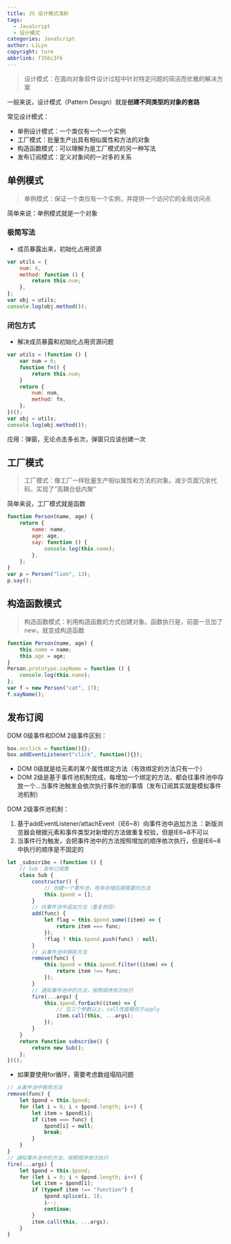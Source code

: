 ```yaml
---
title: JS 设计模式浅析
tags:
  - JavaScript
  - 设计模式
categories: JavaScript
author: LiLyn
copyright: ture
abbrlink: f356c3f6
---
```


> 设计模式：在面向对象软件设计过程中针对特定问题的简洁而优雅的解决方案

一般来说，设计模式（Pattern Design）就是**创建不同类型的对象的套路**

<!--more-->

常见设计模式：

- 单例设计模式：一个类仅有一个一个实例
- 工厂模式：批量生产出具有相似属性和方法的对象
- 构造函数模式：可以理解为是工厂模式的另一种写法
- 发布订阅模式：定义对象间的一对多的关系

## 单例模式

> 单例模式：保证一个类仅有一个实例，并提供一个访问它的全局访问点

简单来说：单例模式就是一个对象

### 极简写法

- 成员暴露出来，初始化占用资源

```js
var utils = {
    num: 6,
    method: function () {
        return this.num;
    },
};
var obj = utils;
console.log(obj.method());
```

### 闭包方式

- 解决成员暴露和初始化占用资源问题

```js
var utils = (function () {
    var num = 6;
    function fn() {
        return this.num;
    }
    return {
        num: num,
        method: fn,
    };
})();
var obj = utils;
console.log(obj.method());
```

应用：弹窗，无论点击多长次，弹窗只应该创建一次

## 工厂模式

> 工厂模式：像工厂一样批量生产相似属性和方法的对象。减少页面冗余代码，实现了“高耦合低内聚”

简单来说，工厂模式就是函数

```js
function Person(name, age) {
    return {
        name: name,
        age: age,
        say: function () {
            console.log(this.name);
        },
    };
}
var p = Person("lion", 13);
p.say();
```

## 构造函数模式

> 构造函数模式：利用构造函数的方式创建对象。函数执行是，前面一旦加了 new，就变成构造函数

```js
function Person(name, age) {
    this.name = name;
    this.age = age;
}
Person.prototype.sayName = function () {
    console.log(this.name);
};
var f = new Person("cat", 17);
f.sayName();
```

## 发布订阅

DOM 0级事件和DOM 2级事件区别：

```js
box.onclick = function(){};
box.addEventListener("click", function(){});
```

- DOM 0级就是给元素的某个属性绑定方法（有效绑定的方法只有一个）
- DOM 2级是基于事件池机制完成，每增加一个绑定的方法，都会往事件池中存放一个...当事件池触发会依次执行事件池的事情（发布订阅其实就是模拟事件池机制）

DOM 2级事件池机制：

1. 基于addEventListener/attachEvent（IE6~8）向事件池中追加方法 ：新版浏览器会根据元素和事件类型对新增的方法做重复校验，但是IE6~8不可以
2. 当事件行为触发，会把事件池中的方法按照增加的顺序依次执行，但是IE6~8中执行的顺序是不固定的

```js
let _subscribe = (function () {
    // Sub：发布订阅类
    class Sub {
        constructor() {
            // 创建一个事件池，用来存储后期需要的方法
            this.$pond = [];
        }
        // 向事件池中追加方法（重复校验）
        add(func) {
            let flag = this.$pond.some((item) => {
                return item === func;
            });
            !flag ? this.$pond.push(func) : null;
        }
        // 从事件池中移除方法
        remove(func) {
            this.$pond = this.$pond.filter((item) => {
                return item !== func;
            });
        }
        // 通知事件池中的方法，按照顺序依次执行
        fire(...args) {
            this.$pond.forEach((item) => {
                // 在三个参数以上，call性能略优于apply
                item.call(this, ...args);
            });
        }
    }
    return function subscribe() {
        return new Sub();
    };
})();
```

- 如果要使用for循环，需要考虑数组塌陷问题

```js
// 从事件池中移除方法
remove(func) {
    let $pond = this.$pond;
    for (let i = 0; i < $pond.length; i++) {
        let item = $pond[i];
        if (item === func) {
            $pond[i] = null;
            break;
        }
    }
}
// 通知事件池中的方法，按照顺序依次执行
fire(...args) {
    let $pond = this.$pond;
    for (let i = 0; i < $pond.length; i++) {
        let item = $pond[i];
        if (typeof item !== "function") {
            $pond.splice(i, 1);
            i--;
            continue;
        }
        item.call(this, ...args);
    }
}
```

